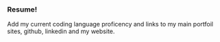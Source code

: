 ### Resume!
Add my current coding language proficency and links to my main portfoil sites, github, linkedin and my website.